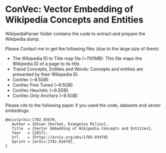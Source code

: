 # ConVec: Vector Embedding of Wikipedia Concepts and Entities

WikipediaParser folder contains the code to extract and prepare the Wikipedia dump.

Please Contact me to get the following files (due to the large size of them): 
- The Wikipedia ID to Title map file (~700MB): This file maps the Wikipedia ID of a page to its title.
- Traind Concepts, Entities and Words: Concepts and entities are presented by their Wikipedia ID.
 - ConVec (~9.5GB)
 - ConVec Fine Tuned (~9.5GB)
 - ConVec Heuristic (~9.5GB)
 - ConVec Only Anchors (~9.5GB)

Please cite to the following paper if you used the code, datasets and vector embedings:
```
@misc{arXiv:1702.03470,
   Author = {Ehsan Sherkat, Evangelos Milios},
   Title  = {Vector Embedding of Wikipedia Concepts and Entities},
   Year   = {2017},
   Url    = {https://arxiv.org/abs/1702.03470}
   Eprint = {arXiv:1702.03470},
}
```

